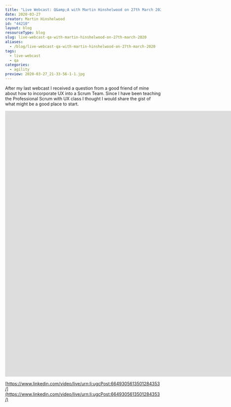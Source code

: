 ```yaml
---
title: "Live Webcast: Q&amp;A with Martin Hinshelwood on 27th March 2020"
date: 2020-03-27
creator: Martin Hinshelwood
id: "44210"
layout: blog
resourceType: blog
slug: live-webcast-qa-with-martin-hinshelwood-on-27th-march-2020
aliases:
  - /blog/live-webcast-qa-with-martin-hinshelwood-on-27th-march-2020
tags:
  - live-webcast
  - qa
categories:
  - agility
preview: 2020-03-27_21-33-56-1-1.jpg
---
```


After my last webcast I received a question from a good friend of mine about how to incorporate UX into a Scrum Team. Since I have been teaching the Professional Scrum with UX class I thought I would share the gist of what might be a good place to start.

<iframe width="504" height="284" title="Embedded post" src="https://www.linkedin.com/video/embed/live/urn:li:ugcPost:6649305613501284353" frameborder="0" allowfullscreen style="width: 2010px; height: 860px;"></iframe>

[https://www.linkedin.com/video/live/urn:li:ugcPost:6649305613501284353/](https://www.linkedin.com/video/live/urn:li:ugcPost:6649305613501284353/)
